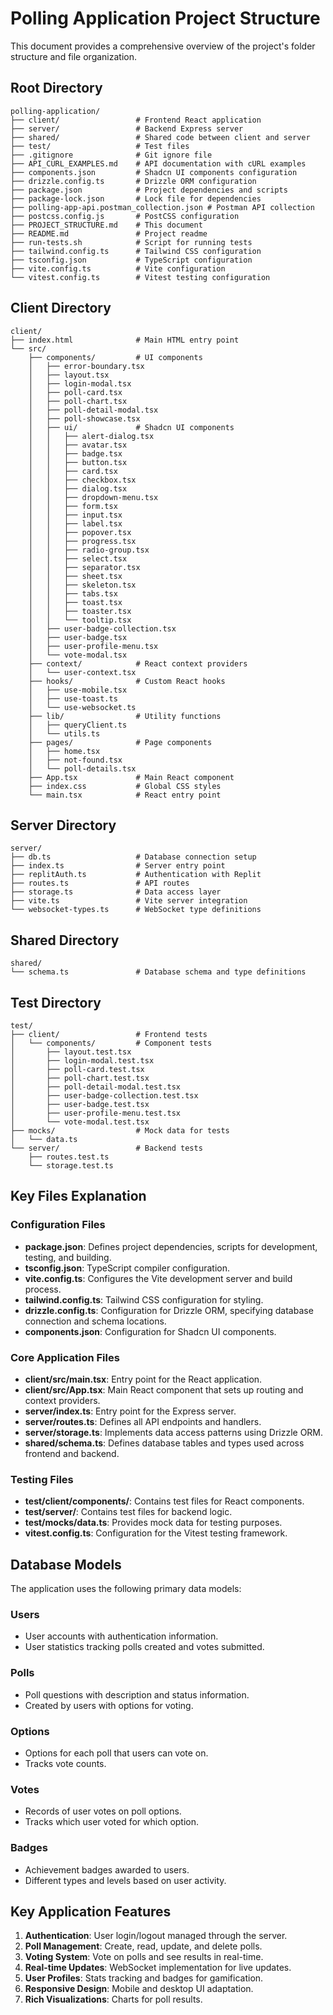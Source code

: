 # Polling Application Project Structure

This document provides a comprehensive overview of the project's folder structure and file organization.

## Root Directory

```
polling-application/
├── client/                 # Frontend React application
├── server/                 # Backend Express server
├── shared/                 # Shared code between client and server
├── test/                   # Test files
├── .gitignore              # Git ignore file
├── API_CURL_EXAMPLES.md    # API documentation with cURL examples
├── components.json         # Shadcn UI components configuration
├── drizzle.config.ts       # Drizzle ORM configuration
├── package.json            # Project dependencies and scripts
├── package-lock.json       # Lock file for dependencies
├── polling-app-api.postman_collection.json # Postman API collection
├── postcss.config.js       # PostCSS configuration
├── PROJECT_STRUCTURE.md    # This document
├── README.md               # Project readme
├── run-tests.sh            # Script for running tests
├── tailwind.config.ts      # Tailwind CSS configuration
├── tsconfig.json           # TypeScript configuration
├── vite.config.ts          # Vite configuration
└── vitest.config.ts        # Vitest testing configuration
```

## Client Directory

```
client/
├── index.html              # Main HTML entry point
└── src/
    ├── components/         # UI components
    │   ├── error-boundary.tsx
    │   ├── layout.tsx
    │   ├── login-modal.tsx
    │   ├── poll-card.tsx
    │   ├── poll-chart.tsx
    │   ├── poll-detail-modal.tsx
    │   ├── poll-showcase.tsx
    │   ├── ui/             # Shadcn UI components
    │   │   ├── alert-dialog.tsx
    │   │   ├── avatar.tsx
    │   │   ├── badge.tsx
    │   │   ├── button.tsx
    │   │   ├── card.tsx
    │   │   ├── checkbox.tsx
    │   │   ├── dialog.tsx
    │   │   ├── dropdown-menu.tsx
    │   │   ├── form.tsx
    │   │   ├── input.tsx
    │   │   ├── label.tsx
    │   │   ├── popover.tsx
    │   │   ├── progress.tsx
    │   │   ├── radio-group.tsx
    │   │   ├── select.tsx
    │   │   ├── separator.tsx
    │   │   ├── sheet.tsx
    │   │   ├── skeleton.tsx
    │   │   ├── tabs.tsx
    │   │   ├── toast.tsx
    │   │   ├── toaster.tsx
    │   │   └── tooltip.tsx
    │   ├── user-badge-collection.tsx
    │   ├── user-badge.tsx
    │   ├── user-profile-menu.tsx
    │   └── vote-modal.tsx
    ├── context/            # React context providers
    │   └── user-context.tsx
    ├── hooks/              # Custom React hooks
    │   ├── use-mobile.tsx
    │   ├── use-toast.ts
    │   └── use-websocket.ts
    ├── lib/                # Utility functions
    │   ├── queryClient.ts
    │   └── utils.ts
    ├── pages/              # Page components
    │   ├── home.tsx
    │   ├── not-found.tsx
    │   └── poll-details.tsx
    ├── App.tsx             # Main React component
    ├── index.css           # Global CSS styles
    └── main.tsx            # React entry point
```

## Server Directory

```
server/
├── db.ts                   # Database connection setup
├── index.ts                # Server entry point
├── replitAuth.ts           # Authentication with Replit
├── routes.ts               # API routes
├── storage.ts              # Data access layer
├── vite.ts                 # Vite server integration
└── websocket-types.ts      # WebSocket type definitions
```

## Shared Directory

```
shared/
└── schema.ts               # Database schema and type definitions
```

## Test Directory

```
test/
├── client/                 # Frontend tests
│   └── components/         # Component tests
│       ├── layout.test.tsx
│       ├── login-modal.test.tsx
│       ├── poll-card.test.tsx
│       ├── poll-chart.test.tsx
│       ├── poll-detail-modal.test.tsx
│       ├── user-badge-collection.test.tsx
│       ├── user-badge.test.tsx
│       ├── user-profile-menu.test.tsx
│       └── vote-modal.test.tsx
├── mocks/                  # Mock data for tests
│   └── data.ts
└── server/                 # Backend tests
    ├── routes.test.ts
    └── storage.test.ts
```

## Key Files Explanation

### Configuration Files

- **package.json**: Defines project dependencies, scripts for development, testing, and building.
- **tsconfig.json**: TypeScript compiler configuration.
- **vite.config.ts**: Configures the Vite development server and build process.
- **tailwind.config.ts**: Tailwind CSS configuration for styling.
- **drizzle.config.ts**: Configuration for Drizzle ORM, specifying database connection and schema locations.
- **components.json**: Configuration for Shadcn UI components.

### Core Application Files

- **client/src/main.tsx**: Entry point for the React application.
- **client/src/App.tsx**: Main React component that sets up routing and context providers.
- **server/index.ts**: Entry point for the Express server.
- **server/routes.ts**: Defines all API endpoints and handlers.
- **server/storage.ts**: Implements data access patterns using Drizzle ORM.
- **shared/schema.ts**: Defines database tables and types used across frontend and backend.

### Testing Files

- **test/client/components/**: Contains test files for React components.
- **test/server/**: Contains test files for backend logic.
- **test/mocks/data.ts**: Provides mock data for testing purposes.
- **vitest.config.ts**: Configuration for the Vitest testing framework.

## Database Models

The application uses the following primary data models:

### Users
- User accounts with authentication information.
- User statistics tracking polls created and votes submitted.

### Polls
- Poll questions with description and status information.
- Created by users with options for voting.

### Options
- Options for each poll that users can vote on.
- Tracks vote counts.

### Votes
- Records of user votes on poll options.
- Tracks which user voted for which option.

### Badges
- Achievement badges awarded to users.
- Different types and levels based on user activity.

## Key Application Features

1. **Authentication**: User login/logout managed through the server.
2. **Poll Management**: Create, read, update, and delete polls.
3. **Voting System**: Vote on polls and see results in real-time.
4. **Real-time Updates**: WebSocket implementation for live updates.
5. **User Profiles**: Stats tracking and badges for gamification.
6. **Responsive Design**: Mobile and desktop UI adaptation.
7. **Rich Visualizations**: Charts for poll results.